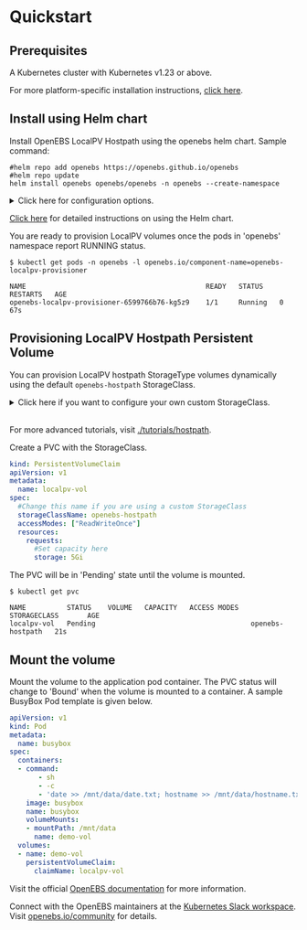 # Quickstart

## Prerequisites

A Kubernetes cluster with Kubernetes v1.23 or above. 

For more platform-specific installation instructions, [click here](./installation/platforms/).

## Install using Helm chart
Install OpenEBS LocalPV Hostpath using the openebs helm chart. Sample command:
```console
#helm repo add openebs https://openebs.github.io/openebs
#helm repo update
helm install openebs openebs/openebs -n openebs --create-namespace
```
	
<details>
  <summary>Click here for configuration options.</summary>
  1. Install OpenEBS LocalPV Hostpath Provisioner with a custom hostpath directory. 
     This will change the `BasePath` value for the 'openebs-hostpath' StorageClass.
```console
helm install openebs openebs/openebs -n openebs --create-namespace \
	--set localpv-provisioner.hostpathClass.basePath=<custom-hostpath>
```
</details>

[Click here](https://github.com/openebs/openebs/tree/HEAD/charts) for detailed instructions on using the Helm chart.

You are ready to provision LocalPV volumes once the pods in 'openebs' namespace report RUNNING status.
```console
$ kubectl get pods -n openebs -l openebs.io/component-name=openebs-localpv-provisioner

NAME                                            READY   STATUS    RESTARTS   AGE
openebs-localpv-provisioner-6599766b76-kg5z9    1/1     Running   0          67s
```

## Provisioning LocalPV Hostpath Persistent Volume

You can provision LocalPV hostpath StorageType volumes dynamically using the default `openebs-hostpath` StorageClass.

<details>
  <summary>Click here if you want to configure your own custom StorageClass.</summary>

  ```yaml
  #This is a custom StorageClass template
  # Uncomment config options as desired
  apiVersion: storage.k8s.io/v1
  kind: StorageClass
  metadata:
    name: custom-hostpath
    annotations:
      #Use this annotation to set this StorageClass by default
      # storageclass.kubernetes.io/is-default-class: true
      openebs.io/cas-type: local
      cas.openebs.io/config: |
        - name: StorageType
          value: "hostpath"
       #Use this to set a custom
       # hostpath directory
       #- name: BasePath
       #  value: "/var/openebs/local"
  provisioner: openebs.io/local
  reclaimPolicy: Delete
  #It is necessary to have volumeBindingMode as WaitForFirstConsumer
  volumeBindingMode: WaitForFirstConsumer
  #Match labels in allowedTopologies to select nodes for volume provisioning
  # allowedTopologies:
  # - matchLabelExpressions:
  #   - key: kubernetes.io/hostname
  #     values:
  #     - worker-1
  #     - worker-2
  ```
</details><br>

For more advanced tutorials, visit [./tutorials/hostpath](./tutorials/hostpath).

Create a PVC with the StorageClass.
```yaml
kind: PersistentVolumeClaim
apiVersion: v1
metadata:
  name: localpv-vol
spec:
  #Change this name if you are using a custom StorageClass
  storageClassName: openebs-hostpath
  accessModes: ["ReadWriteOnce"]
  resources:
    requests:
      #Set capacity here
      storage: 5Gi
```
The PVC will be in 'Pending' state until the volume is mounted.
```console
$ kubectl get pvc

NAME          STATUS    VOLUME   CAPACITY   ACCESS MODES   STORAGECLASS       AGE
localpv-vol   Pending                                      openebs-hostpath   21s
```

## Mount the volume

Mount the volume to the application pod container. The PVC status will change to 'Bound' when the volume is mounted to a container. A sample BusyBox Pod template is given below.
```yaml
apiVersion: v1
kind: Pod
metadata:
  name: busybox
spec:
  containers:
  - command:
       - sh
       - -c
       - 'date >> /mnt/data/date.txt; hostname >> /mnt/data/hostname.txt; sync; sleep 5; sync; tail -f /dev/null;'
    image: busybox
    name: busybox
    volumeMounts:
    - mountPath: /mnt/data
      name: demo-vol
  volumes:
  - name: demo-vol
    persistentVolumeClaim:
      claimName: localpv-vol
```


Visit the official [OpenEBS documentation](https://openebs.io/docs/) for more information.

Connect with the OpenEBS maintainers at the [Kubernetes Slack workspace](https://kubernetes.slack.com/messages/openebs). Visit [openebs.io/community](https://openebs.io/community) for details.
